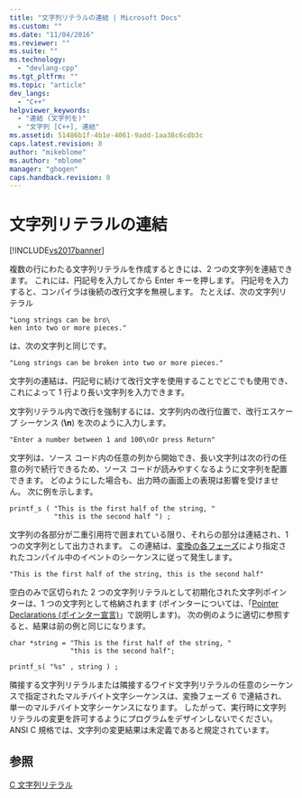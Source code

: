 ```yaml
---
title: "文字列リテラルの連結 | Microsoft Docs"
ms.custom: ""
ms.date: "11/04/2016"
ms.reviewer: ""
ms.suite: ""
ms.technology: 
  - "devlang-cpp"
ms.tgt_pltfrm: ""
ms.topic: "article"
dev_langs: 
  - "C++"
helpviewer_keywords: 
  - "連結 (文字列を)"
  - "文字列 [C++], 連結"
ms.assetid: 51486b1f-4b1e-4061-9add-1aa38c6cdb3c
caps.latest.revision: 8
author: "mikeblome"
ms.author: "mblome"
manager: "ghogen"
caps.handback.revision: 8
---
```

# 文字列リテラルの連結
[!INCLUDE[vs2017banner](../assembler/inline/includes/vs2017banner.md)]

複数の行にわたる文字列リテラルを作成するときには、2 つの文字列を連結できます。  これには、円記号を入力してから Enter キーを押します。  円記号を入力すると、コンパイラは後続の改行文字を無視します。  たとえば、次の文字列リテラル  
  
```  
"Long strings can be bro\  
ken into two or more pieces."  
```  
  
 は、次の文字列と同じです。  
  
```  
"Long strings can be broken into two or more pieces."  
```  
  
 文字列の連結は、円記号に続けて改行文字を使用することでどこでも使用でき、これによって 1 行より長い文字列を入力できます。  
  
 文字列リテラル内で改行を強制するには、文字列内の改行位置で、改行エスケープ シーケンス \(**\\n**\) を次のように入力します。  
  
```  
"Enter a number between 1 and 100\nOr press Return"  
```  
  
 文字列は、ソース コード内の任意の列から開始でき、長い文字列は次の行の任意の列で続行できるため、ソース コードが読みやすくなるように文字列を配置できます。  どのようにした場合も、出力時の画面上の表現は影響を受けません。  次に例を示します。  
  
```  
printf_s ( "This is the first half of the string, "  
           "this is the second half ") ;  
```  
  
 文字列の各部分が二重引用符で囲まれている限り、それらの部分は連結され、1 つの文字列として出力されます。  この連結は、[変換の各フェーズ](../preprocessor/phases-of-translation.md)により指定されたコンパイル中のイベントのシーケンスに従って発生します。  
  
```  
"This is the first half of the string, this is the second half"  
```  
  
 空白のみで区切られた 2 つの文字列リテラルとして初期化された文字列ポインターは、1 つの文字列として格納されます \(ポインターについては、「[Pointer Declarations \(ポインター宣言\)](../c-language/pointer-declarations.md)」で説明します\)。  次の例のように適切に参照すると、結果は前の例と同じになります。  
  
```  
char *string = "This is the first half of the string, "  
               "this is the second half";  
  
printf_s( "%s" , string ) ;  
```  
  
 隣接する文字列リテラルまたは隣接するワイド文字列リテラルの任意のシーケンスで指定されたマルチバイト文字シーケンスは、変換フェーズ 6 で連結され、単一のマルチバイト文字シーケンスになります。  したがって、実行時に文字列リテラルの変更を許可するようにプログラムをデザインしないでください。  ANSI C 規格では、文字列の変更結果は未定義であると規定されています。  
  
## 参照  
 [C 文字列リテラル](../c-language/c-string-literals.md)